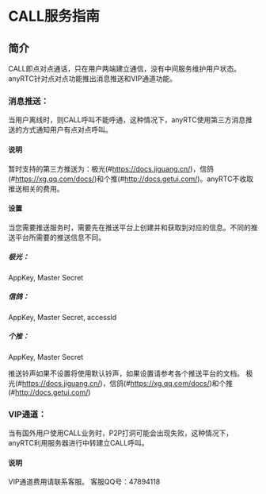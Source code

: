 # CALL服务指南

## 简介
CALL即点对点通话，只在用户两端建立通信，没有中间服务维护用户状态。anyRTC针对点对点功能推出消息推送和VIP通道功能。

### 消息推送：
当用户离线时，则CALL呼叫不能呼通，这种情况下，anyRTC使用第三方消息推送的方式通知用户有点对点呼叫。

#### 说明
暂时支持的第三方推送为：极光(#https://docs.jiguang.cn/)，信鸽(#https://xg.qq.com/docs/)和个推(#http://docs.getui.com/)。anyRTC不收取推送相关的费用。

#### 设置
当您需要推送服务时，需要先在推送平台上创建并和获取到对应的信息。不同的推送平台所需要的推送信息不同。

##### 极光：
AppKey, Master Secret
##### 信鸽：
AppKey, Master Secret, accessId
##### 个推：
AppKey, Master Secret

推送铃声如果不设置将使用默认铃声，如果设置请参考各个推送平台的文档。
极光(#https://docs.jiguang.cn/)，信鸽(#https://xg.qq.com/docs/)和个推(#http://docs.getui.com/)


### VIP通道：
当有国外用户使用CALL业务时，P2P打洞可能会出现失败，这种情况下，anyRTC利用服务器进行中转建立CALL呼叫。

#### 说明
VIP通道费用请联系客服。
客服QQ号：47894118

